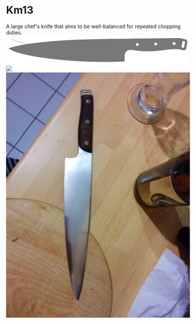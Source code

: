 # Km13
A large chef's knife that aims to be well-balanced for repeated chopping duties.
![](km13.svg)
![](preview.svg)
![preview](gallery_1.jpg)

